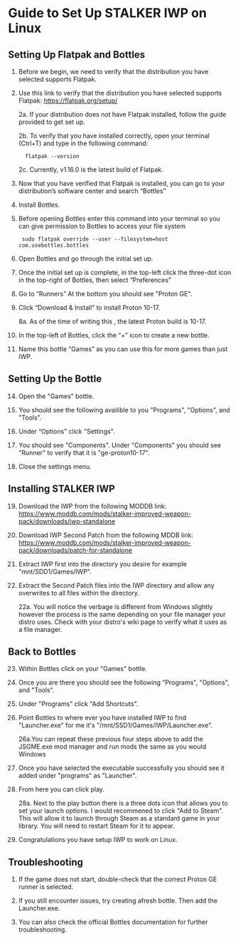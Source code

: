 # Guide to Set Up STALKER IWP on Linux

## Setting Up Flatpak and Bottles

1. Before we begin, we need to verify that the distribution you have selected supports Flatpak.

2. Use this link to verify that the distribution you have selected supports Flatpak:
   https://flatpak.org/setup/

   2a. If your distribution does not have Flatpak installed, follow the guide provided to get set up.

   2b. To verify that you have installed correctly, open your terminal (Ctrl+T) and type in the following command:

         flatpak --version
   
   2c. Currently, v1.16.0 is the latest build of Flatpak.

4. Now that you have verified that Flatpak is installed, you can go to your distribution’s software center and search “Bottles”

5. Install Bottles.

6. Before opening Bottles enter this command into your terminal so you can give permission to Bottles to access your file system

        sudo flatpak override --user --filesystem=host com.usebottles.bottles

8. Open Bottles and go through the initial set up.

9. Once the initial set up is complete, in the top-left click the three-dot icon in the top-right of Bottles, then select “Preferences”

10. Go to “Runners” At the bottom you should see "Proton GE".

11. Click “Download & Install” to install Proton 10-17.

    8a. As of the time of writing this , the latest Proton build is 10-17.

12. In the top-left of Bottles, click the “+” icon to create a new bottle.

13. Name this bottle “Games” as you can use this for more games than just IWP.


## Setting Up the Bottle

14. Open the "Games" bottle.

15. You should see the following availible to you "Programs", "Options", and "Tools".

16. Under “Options” click "Settings".

17. You should see "Components". Under "Components" you should see "Runner" to verify that it is "ge-proton10-17".

18. Close the settings menu.


## Installing STALKER IWP

19. Download the IWP from the following MODDB link:
    https://www.moddb.com/mods/stalker-improved-weapon-pack/downloads/iwp-standalone

20. Download IWP Second Patch from the following MDDB link:
    https://www.moddb.com/mods/stalker-improved-weapon-pack/downloads/patch-for-standalone

21. Extract IWP first into the directory you desire for example "mnt/SDD1/Games/IWP".

22.  Extract the Second Patch files into the IWP directory and allow any overwrites to all files within the directory.

     22a. You will notice the verbage is different from Windows slightly however the process is the same depending on your file manager your distro uses. Check with your distro's wiki page to verify what it uses as a file manager.

## Back to Bottles

23.  Within Bottles click on your "Games" bottle.

24.  Once you are there you should see the following "Programs", "Options", and "Tools".

25.  Under "Programs" click "Add Shortcuts".

26.  Point Bottles to where ever you have installed IWP to find "Launcher.exe" for me it's "/mnt/SSD1/Games/IWP/Launcher.exe".

      26a.You can repeat these previous four steps above to add the JSGME.exe mod manager and run mods the same as you would Windows

27.  Once you have selected the executable successfully you should see it added under "programs" as "Launcher".

28.  From here you can click play.

       28a. Next to the play button there is a three dots icon that allows you to set your launch options. I would recommened to click "Add to Steam". This will allow it to launch through Steam as a standard game in your library. You will need to restart Steam for it to appear.

29.  Congratulations you have setup IWP to work on Linux.


## Troubleshooting

1. If the game does not start, double-check that the correct Proton GE runner is selected.

2. If you still encounter issues, try creating afresh bottle. Then add the Launcher.exe.

3. You can also check the official Bottles documentation for further troubleshooting.
